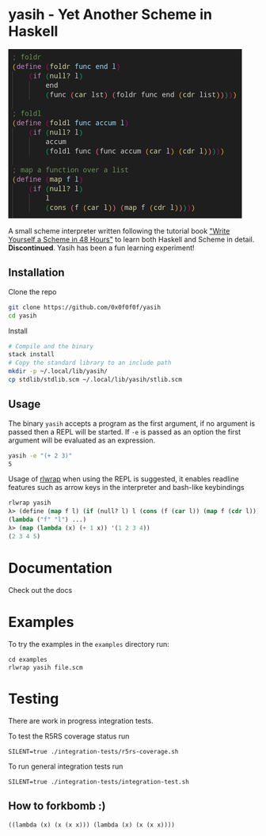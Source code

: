 # yasih - Yet Another Scheme in Haskell

![Screenshot](screenshot.png)

A small scheme interpreter written following the tutorial book ["Write Yourself a Scheme in 48 Hours"](https://en.wikibooks.org/wiki/Write_Yourself_a_Scheme_in_48_Hours) to learn both Haskell and Scheme in detail.
**Discontinued**. Yasih has been a fun learning experiment!

## Installation

Clone the repo
```sh
git clone https://github.com/0x0f0f0f/yasih
cd yasih
```

Install

```sh
# Compile and the binary
stack install
# Copy the standard library to an include path
mkdir -p ~/.local/lib/yasih/
cp stdlib/stdlib.scm ~/.local/lib/yasih/stlib.scm
```


## Usage

The binary `yasih` accepts a program as the first
argument, if no argument is passed then a REPL will be started.
If `-e` is passed as an option the first argument will be evaluated as an expression.

```sh 
yasih -e "(+ 2 3)"
5
```

Usage of [rlwrap](https://github.com/hanslub42/rlwrap) when using the REPL is suggested, it enables 
readline features such as arrow keys in the interpreter and bash-like keybindings 

```lisp
rlwrap yasih
λ> (define (map f l) (if (null? l) l (cons (f (car l)) (map f (cdr l)))))
(lambda ("f" "l") ...)
λ> (map (lambda (x) (+ 1 x)) '(1 2 3 4))
(2 3 4 5)
```

# Documentation

Check out the docs

# Examples

To try the examples in the `examples` directory run:

```
cd examples
rlwrap yasih file.scm
```

# Testing

There are work in progress integration tests.

To test the R5RS coverage status run
```
SILENT=true ./integration-tests/r5rs-coverage.sh
```

To run general integration tests run
```
SILENT=true ./integration-tests/integration-test.sh
```

## How to forkbomb :)
```
((lambda (x) (x (x x))) (lambda (x) (x (x x))))
```
